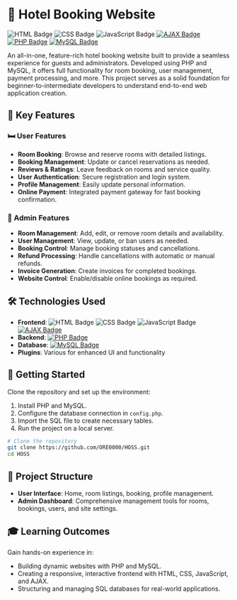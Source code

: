 # 🏨 Hotel Booking Website

![HTML Badge](https://img.shields.io/badge/Language-HTML-red)
![CSS Badge](https://img.shields.io/badge/Language-CSS-blue)
![JavaScript Badge](https://img.shields.io/badge/Language-JavaScript-yellow)
[![AJAX Badge](https://img.shields.io/badge/Technology-AJAX-lightblue)](https://developer.mozilla.org/en-US/docs/Web/Guide/AJAX)
[![PHP Badge](https://img.shields.io/badge/Backend-PHP-purple)](https://www.php.net/)
[![MySQL Badge](https://img.shields.io/badge/Database-MySQL-lightgrey)](https://www.mysql.com/)

An all-in-one, feature-rich hotel booking website built to provide a seamless experience for guests and administrators. Developed using PHP and MySQL, it offers full functionality for room booking, user management, payment processing, and more. This project serves as a solid foundation for beginner-to-intermediate developers to understand end-to-end web application creation.

## 🌟 Key Features

### 🛏️ User Features
- **Room Booking**: Browse and reserve rooms with detailed listings.
- **Booking Management**: Update or cancel reservations as needed.
- **Reviews & Ratings**: Leave feedback on rooms and service quality.
- **User Authentication**: Secure registration and login system.
- **Profile Management**: Easily update personal information.
- **Online Payment**: Integrated payment gateway for fast booking confirmation.

### 🔑 Admin Features
- **Room Management**: Add, edit, or remove room details and availability.
- **User Management**: View, update, or ban users as needed.
- **Booking Control**: Manage booking statuses and cancellations.
- **Refund Processing**: Handle cancellations with automatic or manual refunds.
- **Invoice Generation**: Create invoices for completed bookings.
- **Website Control**: Enable/disable online bookings as required.

## 🛠️ Technologies Used
- **Frontend**: ![HTML Badge](https://img.shields.io/badge/Language-HTML-red) ![CSS Badge](https://img.shields.io/badge/Language-CSS-blue) ![JavaScript Badge](https://img.shields.io/badge/Language-JavaScript-yellow) [![AJAX Badge](https://img.shields.io/badge/Technology-AJAX-lightblue)](https://developer.mozilla.org/en-US/docs/Web/Guide/AJAX)
- **Backend**: [![PHP Badge](https://img.shields.io/badge/Backend-PHP-purple)](https://www.php.net/)
- **Database**: [![MySQL Badge](https://img.shields.io/badge/Database-MySQL-lightgrey)](https://www.mysql.com/)
- **Plugins**: Various for enhanced UI and functionality

## 🚀 Getting Started
Clone the repository and set up the environment:
1. Install PHP and MySQL.
2. Configure the database connection in `config.php`.
3. Import the SQL file to create necessary tables.
4. Run the project on a local server.

```bash
# Clone the repository
git clone https://github.com/ORE0000/HOSS.git
cd HOSS
```

## 📂 Project Structure

- **User Interface**: Home, room listings, booking, profile management.
- **Admin Dashboard**: Comprehensive management tools for rooms, bookings, users, and site settings.

## 🎓 Learning Outcomes
Gain hands-on experience in:
- Building dynamic websites with PHP and MySQL.
- Creating a responsive, interactive frontend with HTML, CSS, JavaScript, and AJAX.
- Structuring and managing SQL databases for real-world applications.

